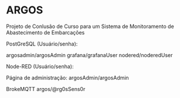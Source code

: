 # ARGOS
Projeto de Conlusão de Curso para um Sistema de Monitoramento de Abastecimento de Embarcações

PostGreSQL (Usuário/senha):

argosadmin/argosAdmin
grafana/grafanaUser
nodered/noderedUser

Node-RED (Usuário/senha):

Página de administração:
argosAdmin/argosAdmin

BrokeMQTT
argos/@rg0sSens0r


